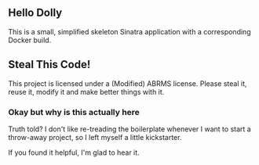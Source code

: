 ## Hello Dolly

This is a small, simplified skeleton Sinatra application with a corresponding
Docker build.

## Steal This Code!

This project is licensed under a (Modified) ABRMS license. Please steal it, reuse it,
modify it and make better things with it.

### Okay but why is this actually here

Truth told? I don't like re-treading the boilerplate whenever I want to start a
throw-away project, so I left myself a little kickstarter.

If you found it helpful, I'm glad to hear it.
